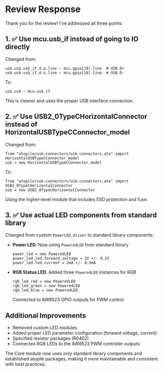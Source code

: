 # Review Response

Thank you for the review! I've addressed all three points:

## 1. ✅ Use mcu.usb_if instead of going to IO directly
Changed from:
```ato
usb.usb.usb_if.d.p.line ~ mcu.gpio[19].line  # USB D+
usb.usb.usb_if.d.n.line ~ mcu.gpio[18].line  # USB D-
```

To:
```ato
usb.usb ~ mcu.usb_if
```

This is cleaner and uses the proper USB interface connection.

## 2. ✅ Use USB2_0TypeCHorizontalConnector instead of HorizontalUSBTypeCConnector_model
Changed from:
```ato
from "atopile/usb-connectors/usb-connectors.ato" import HorizontalUSBTypeCConnector_model
usb = new HorizontalUSBTypeCConnector_model
```

To:
```ato
from "atopile/usb-connectors/usb-connectors.ato" import USB2_0TypeCHorizontalConnector
usb = new USB2_0TypeCHorizontalConnector
```

Using the higher-level module that includes ESD protection and fuse.

## 3. ✅ Use actual LED components from standard library
Changed from custom `PowerLED_driver` to standard library components:

- **Power LED**: Now using `PoweredLED` from standard library
  ```ato
  power_led = new PoweredLED
  power_led.led.forward_voltage = 2V +/- 0.2V
  power_led.led.current = 2mA +/- 0.5mA
  ```

- **RGB Status LED**: Added three `PoweredLED` instances for RGB
  ```ato
  rgb_led_red = new PoweredLED
  rgb_led_green = new PoweredLED
  rgb_led_blue = new PoweredLED
  ```
  Connected to AW9523 GPIO outputs for PWM control.

## Additional Improvements
- Removed custom LED modules
- Added proper LED parameter configuration (forward voltage, current)
- Specified resistor packages (R0402)
- Connected RGB LEDs to the AW9523 PWM controller outputs

The Core module now uses only standard library components and established atopile packages, making it more maintainable and consistent with best practices.